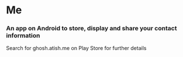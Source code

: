 # Me
### An app on Android to store, display and share your contact information
Search for ghosh.atish.me on Play Store for further details
